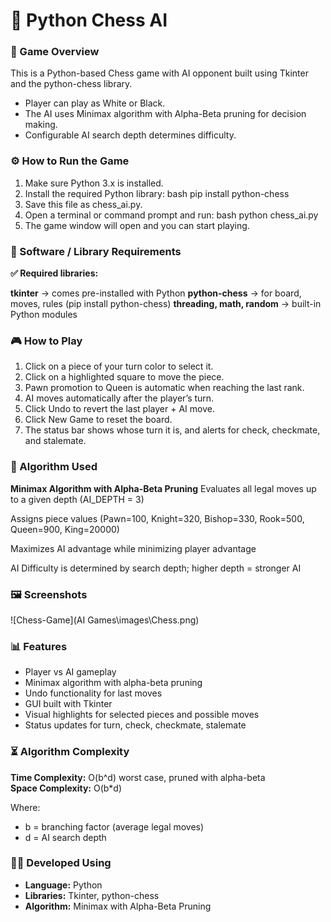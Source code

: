 # 🧠 Python Chess AI

### 🎯 Game Overview

This is a Python-based Chess game with AI opponent built using Tkinter and the python-chess library.

  - Player can play as White or Black.
  - The AI uses Minimax algorithm with Alpha-Beta pruning for decision making.
  - Configurable AI search depth determines difficulty.



### ⚙️ How to Run the Game

1. Make sure Python 3.x is installed.
2. Install the required Python library:
  bash
    pip install python-chess
3. Save this file as chess_ai.py.
4. Open a terminal or command prompt and run:
  bash
    python chess_ai.py
5. The game window will open and you can start playing.



### 🧩 Software / Library Requirements

**✅ Required libraries:**

**tkinter** → comes pre-installed with Python
**python-chess** → for board, moves, rules (pip install python-chess)
**threading, math, random** → built-in Python modules




### 🎮 How to Play

1. Click on a piece of your turn color to select it.
2. Click on a highlighted square to move the piece.
3. Pawn promotion to Queen is automatic when reaching the last rank.
4. AI moves automatically after the player’s turn.
5. Click Undo to revert the last player + AI move.
6. Click New Game to reset the board.
7. The status bar shows whose turn it is, and alerts for check, checkmate, and stalemate.




### 🧠 Algorithm Used

**Minimax Algorithm with Alpha-Beta Pruning**
  Evaluates all legal moves up to a given depth (AI_DEPTH = 3)

Assigns piece values (Pawn=100, Knight=320, Bishop=330, Rook=500, Queen=900, King=20000)

Maximizes AI advantage while minimizing player advantage

AI Difficulty is determined by search depth; higher depth = stronger AI



### 🖼️ Screenshots
![Chess-Game](AI Games\images\Chess.png)



### 📊 Features

- Player vs AI gameplay
- Minimax algorithm with alpha-beta pruning
- Undo functionality for last moves
- GUI built with Tkinter
- Visual highlights for selected pieces and possible moves
- Status updates for turn, check, checkmate, stalemate



### ⏳ Algorithm Complexity
		
**Time Complexity:** O(b^d) worst case, pruned with alpha-beta	
**Space Complexity:** O(b*d)

Where:
  - b = branching factor (average legal moves)
  - d = AI search depth



### 👩‍💻 Developed Using

- **Language:** Python
- **Libraries:** Tkinter, python-chess
- **Algorithm:** Minimax with Alpha-Beta Pruning